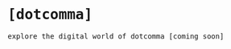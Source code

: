 # <span style="font-family: monospace">[dotcomma]</span>

<span style="font-family: monospace">explore the digital world of dotcomma [coming soon]</span>